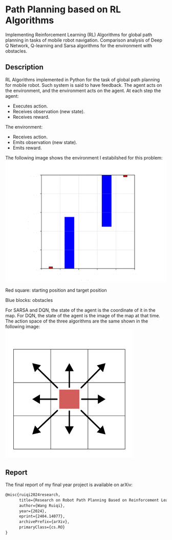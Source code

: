 # Path Planning based on RL Algorithms
Implementing Reinforcement Learning (RL) Algorithms for global path planning in tasks of mobile robot navigation. Comparison analysis of Deep Q Network, Q-learning and Sarsa algorithms for the environment with obstacles.
## Description
RL Algorithms implemented in Python for the task of global path planning for mobile robot. Such system is said to have feedback. The agent acts on the environment, and the environment acts on the agent. At each step the agent:
* Executes action.
* Receives observation (new state).
* Receives reward.

The environment:
* Receives action.
* Emits observation (new state).
* Emits reward.

The following image shows the environment I estabilshed for this problem:
<img src="Figures/Map.png" alt="env" > 

Red square: starting position and target position

Blue blocks: obstacles

For SARSA and DQN, the state of the agent is the coordinate of it in the map. For DQN, the state of the agent is the image of the map at that time. The action space of the three algorithms are the same shown in the following image:
<img src="Figures/action.png" alt="env" width=400 height=400 > 

## Report
The final report of my final year project is available on arXiv:
```latex
@misc{ruiqi2024research,
      title={Research on Robot Path Planning Based on Reinforcement Learning}, 
      author={Wang Ruiqi},
      year={2024},
      eprint={2404.14077},
      archivePrefix={arXiv},
      primaryClass={cs.RO}
}
```


